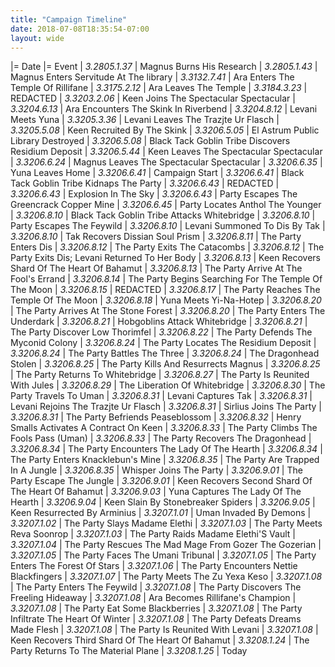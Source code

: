 ```yaml
---
title: "Campaign Timeline"
date: 2018-07-08T18:35:54-07:00
layout: wide
---
```

|= Date       |= Event
| *3.2805.1.37* | Magnus Burns His Research
| *3.2805.1.43* | Magnus Enters Servitude At The library
| *3.3132.7.41* | Ara Enters The Temple Of Rillifane
| *3.3175.2.12* | Ara Leaves The Temple
| *3.3184.3.23* | REDACTED
| *3.3203.2.06* | Keen Joins The Spectacular Spectacular
| *3.3204.6.13* | Ara Encounters The Skink In Riverbend
| *3.3204.8.12* | Levani Meets Yuna
| *3.3205.3.36* | Levani Leaves The Trazjte Ur Flasch
| *3.3205.5.08* | Keen Recruited By The Skink
| *3.3206.5.05* | El Astrum Public Library Destroyed
| *3.3206.5.08* | Black Tack Goblin Tribe Discovers Residium Deposit
| *3.3206.5.44* | Keen Leaves The Spectacular Spectacular
| *3.3206.6.24* | Magnus Leaves The Spectacular Spectacular
| *3.3206.6.35* | Yuna Leaves Home
| *3.3206.6.41* | Campaign Start
| *3.3206.6.41* | Black Tack Goblin Tribe Kidnaps The Party
| *3.3206.6.43* | REDACTED
| *3.3206.6.43* | Explosion In The Sky
| *3.3206.6.43* | Party Escapes The Greencrack Copper Mine
| *3.3206.6.45* | Party Locates Anthol The Younger
| *3.3206.8.10* | Black Tack Goblin Tribe Attacks Whitebridge
| *3.3206.8.10* | Party Escapes The Feywild
| *3.3206.8.10* | Levani Summoned To Dis By Tak
| *3.3206.8.10* | Tak Recovers Dissian Soul Prism
| *3.3206.8.11* | The Party Enters Dis
| *3.3206.8.12* | The Party Exits The Catacombs
| *3.3206.8.12* | The Party Exits Dis; Levani Returned To Her Body
| *3.3206.8.13* | Keen Recovers Shard Of The Heart Of Bahamut
| *3.3206.8.13* | The Party Arrive At The Fool's Errand
| *3.3206.8.14* | The Party Begins Searching For The Temple Of The Moon
| *3.3206.8.15* | REDACTED
| *3.3206.8.17* | The Party Reaches The Temple Of The Moon
| *3.3206.8.18* | Yuna Meets Yi-Na-Hotep
| *3.3206.8.20* | The Party Arrives At The Stone Forest
| *3.3206.8.20* | The Party Enters The Underdark
| *3.3206.8.21* | Hobgoblins Attack Whitebridge
| *3.3206.8.21* | The Party Discover Low Thorimfel
| *3.3206.8.22* | The Party Defends The Myconid Colony
| *3.3206.8.24* | The Party Locates The Residium Deposit
| *3.3206.8.24* | The Party Battles The Three
| *3.3206.8.24* | The Dragonhead Stolen
| *3.3206.8.25* | The Party Kills And Resurrects Magnus
| *3.3206.8.25* | The Party Returns To Whitebridge
| *3.3206.8.27* | The Party Is Reunited With Jules
| *3.3206.8.29* | The Liberation Of Whitebridge
| *3.3206.8.30* | The Party Travels To Uman
| *3.3206.8.31* | Levani Captures Tak
| *3.3206.8.31* | Levani Rejoins The Trazjte Ur Flasch
| *3.3206.8.31* | Sirlius Joins The Party
| *3.3206.8.31* | The Party Befriends Peaseblossom
| *3.3206.8.32* | Henry Smalls Activates A Contract On Keen
| *3.3206.8.33* | The Party Climbs The Fools Pass (Uman)
| *3.3206.8.33* | The Party Recovers The Dragonhead
| *3.3206.8.34* | The Party Encounters The Lady Of The Hearth
| *3.3206.8.34* | The Party Enters Knacklebun's Mine
| *3.3206.8.35* | The Party Are Trapped In A Jungle
| *3.3206.8.35* | Whisper Joins The Party
| *3.3206.9.01* | The Party Escape The Jungle
| *3.3206.9.01* | Keen Recovers Second Shard Of The Heart Of Bahamut
| *3.3206.9.03* | Yuna Captures The Lady Of The Hearth
| *3.3206.9.04* | Keen Slain By Stonebreaker Spiders
| *3.3206.9.05* | Keen Resurrected By Arminius
| *3.3207.1.01* | Uman Invaded By Demons
| *3.3207.1.02* | The Party Slays Madame Elethi
| *3.3207.1.03* | The Party Meets Reva Soonrop
| *3.3207.1.03* | The Party Raids Madame Elethi'S Vault
| *3.3207.1.04* | The Party Rescues The Mad Mage From Gozer The Gozerian
| *3.3207.1.05* | The Party Faces The Umani Tribunal
| *3.3207.1.05* | The Party Enters The Forest Of Stars
| *3.3207.1.06* | The Party Encounters Nettie Blackfingers
| *3.3207.1.07* | The Party Meets The Zu Yexa Keso
| *3.3207.1.08* | The Party Enters The Feywild
| *3.3207.1.08* | The Party Discovers The Freeling Hideaway
| *3.3207.1.08* | Ara Becomes Rillifane's Champion
| *3.3207.1.08* | The Party Eat Some Blackberries
| *3.3207.1.08* | The Party Infiltrate The Heart Of Winter
| *3.3207.1.08* | The Party Defeats Dreams Made Flesh
| *3.3207.1.08* | The Party Is Reunited With Levani
| *3.3207.1.08* | Keen Recovers Third Shard Of The Heart Of Bahamut
| *3.3208.1.24* | The Party Returns To The Material Plane
| *3.3208.1.25* | Today

